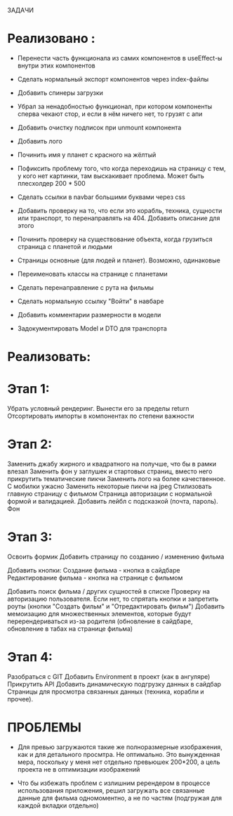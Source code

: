 ЗАДАЧИ

Реализовано :
==========================================================================

* Перенести часть функционала из самих компонентов в useEffect-ы внутри этих компонентов
* Сделать нормальный экспорт компонентов через index-файлы
* Добавить спинеры загрузки
* Убрал за ненадобностью функционал, при котором компоненты сперва чекают стор, и если в нём ничего нет, то грузят с апи
* Добавить очистку подписок при unmount компонента

* Добавить лого
* Починить имя у планет с красного на жёлтый
* Пофиксить проблему того, что когда переходишь на страницу с тем, у кого нет картинки, там выскакивает проблема. Может быть плесхолдер 200 * 500
* Сделать ссылки в navbar большими буквами через css
* Добавить проверку на то, что если это корабль, техника, сущности или транспорт, то перенаправлять на 404. Добавить описание для этого
* Починить проверку на существование объекта, когда грузиться страница с планетой и людьми
* Страницы основные (для людей и планет). Возможно, одинаковые 
* Переименовать классы на странице с планетами
* Сделать перенаправление с рута на фильмы
* Сделать нормальную ссылку "Войти" в навбаре
* Добавить комментарии размерности в модели
* Задокументировать Model и DTO для транспорта





Реализовать:
==========================================================================

Этап 1:
=============
Убрать условный рендеринг. Вынести его за пределы return
Отсортировать импорты в компонентах по степени важности
 



Этап 2:
=============
Заменить джабу жирного и квадратного на получше, что бы в рамки влезал
Заменить фон у заглушек и стартовых страниц, вместо него прикрутить тематические пикчи
Заменить лого на более качественное. С мобилки ужасно
Заменить некоторые пикчи на jpeg
Стилизовать главную страницу с фильмом
Страница авторизации с нормальной формой и валидацией. Добавить лейбл с подсказкой (почта, пароль). Фон




Этап 3:
=============
Освоить формик
Добавить страницу по созданию / изменению фильма

Добавить кнопки:
Создание фильма - кнопка в сайдбаре
Редактирование фильма - кнопка на странице с фильмом

Добавить поиск фильма / других сущностей в списке
Проверку на авторизацию пользователя. Если нет, то спрятать кнопки и запретить роуты (кнопки "Создать фильм" и "Отредактировать фильм")
Добавить мемоизацию для множественных элементов, которые будут перерендериваться из-за родителя (обновление в сайдбаре, обновление в табах на странице фильма)




Этап 4:
=============
Разобраться с GIT
Добавить Environment в проект (как в ангуляре)
Прикрутить API
Добавить динамическую подгрузку данных в сайдбар
Страницы для просмотра связанных данных (техника, корабли и прочее). 


ПРОБЛЕМЫ
==========================================================================

 - Для превью загружаются такие же полноразмерные изображения, как и для детального просмтра. Не оптимально. Это вынужденная мера, поскольку у меня нет отдельно превьюшек 200*200, а цель проекта не в оптимизации изображений
 
 - Что бы избежать проблем с излишним ререндером в процессе использования приложения, решил загружать все связанные данные для фильма одномоментно, а не по частям (подгружая для каждой вкладки отдельно)